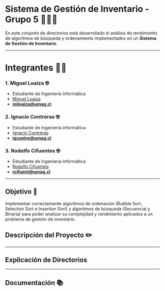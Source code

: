 # Sistema de Gestión de Inventario - Grupo 5 🧍🧍‍♀️

En este conjunto de directorios está desarrollado el análisis de rendimiento de algoritmos de búsqueda y ordenamiento implementados en un **Sistema de Gestión de Inventario**.

---

# Integrantes 👨‍💻

### 1. Miguel Loaiza 🤓
- Estudiante de Ingeniería Informática
- [Miguel Loaiza](https://github.com/EhMigueh)
- **miloaiza@umag.cl**

### 2. Ignacio Contreras 🤓
- Estudiante de Ingeniería Informática
- [Ignacio Contreras](https://github.com/Dysnomia9)
- **igcontre@umag.cl**

### 3. Rodolfo Cifuentes 🤓
- Estudiante de Ingeniería Informática
- [Rodolfo Cifuentes](https://github.com/Fitooooooooo)
- **rcifuent@umag.cl**

---

## Objetivo 🎯

Implementar correctamente algoritmos de ordenación (Bubble Sort, Selection Sort e Insertion Sort) y algoritmos de búsqueda (Secuencial y Binaria) para poder analizar su complejidad y rendimiento aplicados a un problema de gestión de inventario.

## Descripción del Proyecto ✏️



---

## Explicación de Directorios



---

## Documentación 📚

